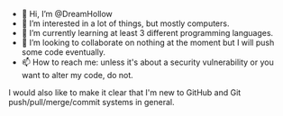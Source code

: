 - 👋 Hi, I’m @DreamHollow
- 👀 I’m interested in a lot of things, but mostly computers.
- 🌱 I’m currently learning at least 3 different programming languages.
- 💞️ I’m looking to collaborate on nothing at the moment but I will push some code eventually.
- 📫 How to reach me: unless it's about a security vulnerability or you want to alter my code, do not.

I would also like to make it clear that I'm new to GitHub and Git push/pull/merge/commit systems in general.

<!---
DreamHollow/DreamHollow is a ✨ special ✨ repository because its `README.md` (this file) appears on your GitHub profile.
You can click the Preview link to take a look at your changes.
--->
